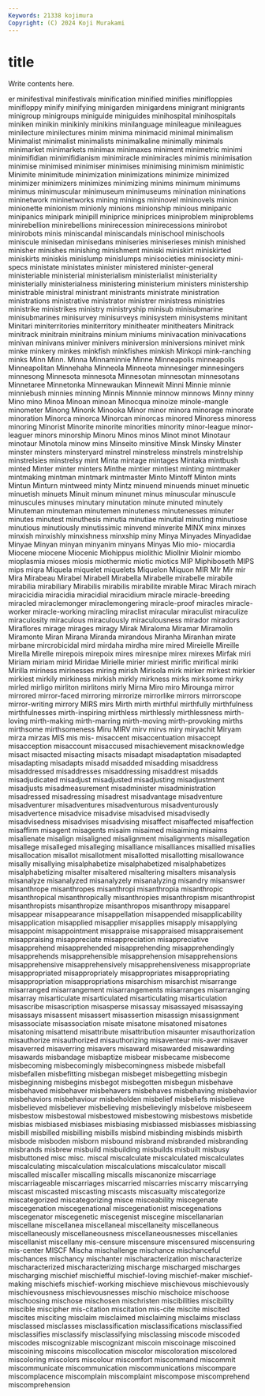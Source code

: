 ```yaml
---
Keywords: 21338 kojimura
Copyright: (C) 2024 Koji Murakami
---
```


# title

Write contents here.



er minifestival
minifestivals minification minified minifies minifloppies minifloppy minify minifying minigarden minigardens
minigrant minigrants minigroup minigroups miniguide miniguides minihospital minihospitals miniken minikin
minikinly minikins minilanguage minileague minileagues minilecture minilectures minim minima minimacid
minimal minimalism Minimalist minimalist minimalists minimalkaline minimally minimals minimarket minimarkets
minimax minimaxes miniment minimetric minimi minimifidian minimifidianism minimiracle minimiracles minimis
minimisation minimise minimised minimiser minimises minimising minimism minimistic Minimite minimitude
minimization minimizations minimize minimized minimizer minimizers minimizes minimizing minims minimum
minimums minimus minimuscular minimuseum minimuseums minination mininations mininetwork mininetworks mining
minings mininovel mininovels minion minionette minionism minionly minions minionship minious
minipanic minipanics minipark minipill miniprice miniprices miniproblem miniproblems minirebellion minirebellions
minirecession minirecessions minirobot minirobots minis miniscandal miniscandals minischool minischools miniscule
minisedan minisedans miniseries miniserieses minish minished minisher minishes minishing minishment
miniski miniskirt miniskirted miniskirts miniskis minislump minislumps minisocieties minisociety mini-specs
ministate ministates minister ministered minister-general ministeriable ministerial ministerialism ministerialist ministeriality
ministerially ministerialness ministering ministerium ministers ministership ministrable ministral ministrant ministrants
ministrate ministration ministrations ministrative ministrator ministrer ministress ministries ministrike ministrikes
ministry ministryship minisub minisubmarine minisubmarines minisurvey minisurveys minisystem minisystems minitant
Minitari miniterritories miniterritory minitheater minitheaters Minitrack minitrack minitrain minitrains minium
miniums minivacation minivacations minivan minivans miniver minivers miniversion miniversions minivet
mink minke minkery minkes minkfish minkfishes minkish Minkopi mink-ranching minks
Minn Minn. Minna Minnaminnie Minne Minneapolis minneapolis Minneapolitan Minnehaha Minneola
Minneota minnesinger minnesingers minnesong Minnesota minnesota Minnesotan minnesotan minnesotans Minnetaree
Minnetonka Minnewaukan Minnewit Minni Minnie minnie minniebush minnies minning Minnis
Minnnie minnow minnows Minny minny Mino mino Minoa Minoan minoan
Minocqua minoize minole-mangle minometer Minong Minonk Minooka Minor minor minora
minorage minorate minoration Minorca minorca Minorcan minorcas minored Minoress minoress
minoring Minorist Minorite minorite minorities minority minor-league minor-leaguer minors minorship
Minoru Minos minos Minot minot Minotaur minotaur Minotola minow mins
Minseito minsitive Minsk Minsky Minster minster minsters minsteryard minstrel minstreless
minstrels minstrelship minstrelsies minstrelsy mint Minta mintage mintages Mintaka mintbush
minted Minter minter minters Minthe mintier mintiest minting mintmaker mintmaking
mintman mintmark mintmaster Minto Mintoff Minton mints Mintun Minturn mintweed
minty Mintz minuend minuends minuet minuetic minuetish minuets Minuit minum
minunet minus minuscular minuscule minuscules minuses minutary minutation minute minuted
minutely Minuteman minuteman minutemen minuteness minutenesses minuter minutes minutest minuthesis
minutia minutiae minutial minuting minutiose minutious minutiously minutissimic minvend minverite
MINX minx minxes minxish minxishly minxishness minxship miny Minya Minyades
Minyadidae Minyae Minyan minyan minyanim minyans Minyas Mio mio- miocardia
Miocene miocene Miocenic Miohippus miolithic Miollnir Miolnir miombo mioplasmia mioses
miosis miothermic miotic miotics MIP Miphiboseth MIPS mips miqra Miquela
miquelet miquelets Miquelon Miquon MIR MIr Mir mir Mira Mirabeau
Mirabel Mirabell Mirabella Mirabelle mirabelle mirabile mirabilia mirabiliary Mirabilis mirabilis
mirabilite mirable Mirac Mirach mirach miracicidia miracidia miracidial miracidium miracle
miracle-breeding miracled miraclemonger miraclemongering miracle-proof miracles miracle-worker miracle-working miracling miraclist
miracular miraculist miraculize miraculosity miraculous miraculously miraculousness mirador miradors Miraflores
mirage mirages miragy Mirak Miraloma Miramar Miramolin Miramonte Miran Mirana
Miranda mirandous Miranha Miranhan mirate mirbane mircrobicidal mird mirdaha mirdha
mire mired Mireielle Mireille Mirella Mirelle mirepois mirepoix mires miresnipe
mirex mirexes Mirfak miri Miriam miriam mirid Miridae Mirielle mirier
miriest mirific mirifical miriki Mirilla miriness mirinesses miring mirish Mirisola
mirk mirker mirkest mirkier mirkiest mirkily mirkiness mirkish mirkly mirkness
mirks mirksome mirky mirled mirligo mirliton mirlitons mirly Mirna Miro
miro Mirounga mirror mirrored mirror-faced mirroring mirrorize mirrorlike mirrors mirrorscope
mirror-writing mirrory MIRS mirs Mirth mirth mirthful mirthfully mirthfulness mirthfulnesses
mirth-inspiring mirthless mirthlessly mirthlessness mirth-loving mirth-making mirth-marring mirth-moving mirth-provoking mirths
mirthsome mirthsomeness Miru MIRV mirv mirvs miry miryachit Miryam mirza
mirzas MIS mis mis- misaccent misaccentuation misaccept misacception misaccount misaccused
misachievement misacknowledge misact misacted misacting misacts misadapt misadaptation misadapted misadapting
misadapts misadd misadded misadding misaddress misaddressed misaddresses misaddressing misaddrest misadds
misadjudicated misadjust misadjusted misadjusting misadjustment misadjusts misadmeasurement misadminister misadministration misadressed
misadressing misadrest misadvantage misadventure misadventurer misadventures misadventurous misadventurously misadvertence misadvice
misadvise misadvised misadvisedly misadvisedness misadvises misadvising misaffect misaffected misaffection misaffirm
misagent misagents misaim misaimed misaiming misaims misalienate misalign misaligned misalignment
misalignments misallegation misallege misalleged misalleging misalliance misalliances misallied misallies misallocation
misallot misallotment misallotted misallotting misallowance misally misallying misalphabetize misalphabetized misalphabetizes
misalphabetizing misalter misaltered misaltering misalters misanalysis misanalyze misanalyzed misanalyzely misanalyzing
misandry misanswer misanthrope misanthropes misanthropi misanthropia misanthropic misanthropical misanthropically misanthropies
misanthropism misanthropist misanthropists misanthropize misanthropos misanthropy misapparel misappear misappearance misappellation
misappended misapplicability misapplication misapplied misapplier misapplies misapply misapplying misappoint misappointment
misappraise misappraised misappraisement misappraising misappreciate misappreciation misappreciative misapprehend misapprehended misapprehending
misapprehendingly misapprehends misapprehensible misapprehension misapprehensions misapprehensive misapprehensively misapprehensiveness misappropriate misappropriated
misappropriately misappropriates misappropriating misappropriation misappropriations misarchism misarchist misarrange misarranged misarrangement
misarrangements misarranges misarranging misarray misarticulate misarticulated misarticulating misarticulation misascribe misascription
misasperse misassay misassayed misassaying misassays misassent misassert misassertion misassign misassignment
misassociate misassociation misate misatone misatoned misatones misatoning misattend misattribute misattribution
misaunter misauthorization misauthorize misauthorized misauthorizing misaventeur mis-aver misaver misaverred misaverring
misavers misaward misawarded misawarding misawards misbandage misbaptize misbear misbecame misbecome
misbecoming misbecomingly misbecomingness misbede misbefall misbefallen misbefitting misbegan misbeget misbegetting
misbegin misbeginning misbegins misbegot misbegotten misbegun misbehave misbehaved misbehaver misbehavers
misbehaves misbehaving misbehavior misbehaviors misbehaviour misbeholden misbelief misbeliefs misbelieve misbelieved
misbeliever misbelieving misbelievingly misbelove misbeseem misbestow misbestowal misbestowed misbestowing misbestows
misbetide misbias misbiased misbiases misbiasing misbiassed misbiasses misbiassing misbill misbilled
misbilling misbills misbind misbinding misbinds misbirth misbode misboden misborn misbound
misbrand misbranded misbranding misbrands misbrew misbuild misbuilding misbuilds misbuilt misbusy
misbuttoned misc misc. miscal miscalculate miscalculated miscalculates miscalculating miscalculation miscalculations
miscalculator miscall miscalled miscaller miscalling miscalls miscanonize miscarriage miscarriageable miscarriages
miscarried miscarries miscarry miscarrying miscast miscasted miscasting miscasts miscasualty miscategorize
miscategorized miscategorizing misce misceability miscegenate miscegenation miscegenational miscegenationist miscegenations miscegenator
miscegenetic miscegenist miscegine miscellanarian miscellane miscellanea miscellaneal miscellaneity miscellaneous miscellaneously
miscellaneousness miscellaneousnesses miscellanies miscellanist miscellany mis-censure miscensure miscensured miscensuring mis-center
MISCF Mischa mischallenge mischance mischanceful mischances mischancy mischanter mischaracterization mischaracterize
mischaracterized mischaracterizing mischarge mischarged mischarges mischarging mischief mischiefful mischief-loving mischief-maker
mischief-making mischiefs mischief-working mischieve mischievous mischievously mischievousness mischievousnesses mischio mischoice
mischoose mischoosing mischose mischosen mischristen miscibilities miscibility miscible miscipher mis-citation
miscitation mis-cite miscite miscited miscites misciting misclaim misclaimed misclaiming misclaims
misclass misclassed misclasses misclassification misclassifications misclassified misclassifies misclassify misclassifying misclassing
miscode miscoded miscodes miscognizable miscognizant miscoin miscoinage miscoined miscoining miscoins
miscollocation miscolor miscoloration miscolored miscoloring miscolors miscolour miscomfort miscommand miscommit
miscommunicate miscommunication miscommunications miscompare miscomplacence miscomplain miscomplaint miscompose miscomprehend miscomprehension
